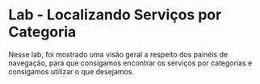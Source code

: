 
# Lab - Localizando Serviços por Categoria

Nesse lab, foi mostrado uma visão geral a respeito dos painéis de navegação, para que consigamos encontrar os serviços por categorias e consigamos utilizar o que desejamos.